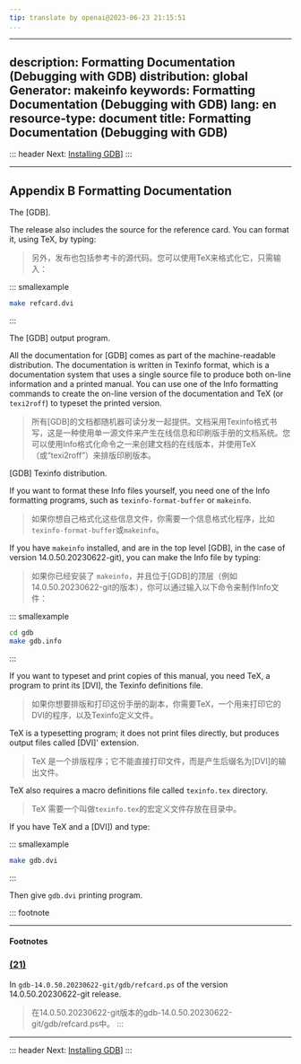 ```yaml
---
tip: translate by openai@2023-06-23 21:15:51
...
```

---
description: Formatting Documentation (Debugging with GDB)
distribution: global
Generator: makeinfo
keywords: Formatting Documentation (Debugging with GDB)
lang: en
resource-type: document
title: Formatting Documentation (Debugging with GDB)
---
::: header
Next: [Installing GDB](Installing-GDB.html#Installing-GDB)]
:::

---

## Appendix B Formatting Documentation

The [GDB].


The release also includes the source for the reference card. You can format it, using TeX, by typing:

> 另外，发布也包括参考卡的源代码。您可以使用TeX来格式化它，只需输入：

::: smallexample

```bash
make refcard.dvi
```

:::

The [GDB] output program.


All the documentation for [GDB] comes as part of the machine-readable distribution. The documentation is written in Texinfo format, which is a documentation system that uses a single source file to produce both on-line information and a printed manual. You can use one of the Info formatting commands to create the on-line version of the documentation and TeX (or `texi2roff`) to typeset the printed version.

> 所有[GDB]的文档都随机器可读分发一起提供。文档采用Texinfo格式书写，这是一种使用单一源文件来产生在线信息和印刷版手册的文档系统。您可以使用Info格式化命令之一来创建文档的在线版本，并使用TeX（或“texi2roff”）来排版印刷版本。

[GDB] Texinfo distribution.


If you want to format these Info files yourself, you need one of the Info formatting programs, such as `texinfo-format-buffer` or `makeinfo`.

> 如果你想自己格式化这些信息文件，你需要一个信息格式化程序，比如`texinfo-format-buffer`或`makeinfo`。


If you have `makeinfo` installed, and are in the top level [GDB], in the case of version 14.0.50.20230622-git), you can make the Info file by typing:

> 如果你已经安装了 `makeinfo`，并且位于[GDB]的顶层（例如14.0.50.20230622-git的版本），你可以通过输入以下命令来制作Info文件：

::: smallexample

```bash
cd gdb
make gdb.info
```

:::


If you want to typeset and print copies of this manual, you need TeX, a program to print its [DVI], the Texinfo definitions file.

> 如果你想要排版和打印这份手册的副本，你需要TeX，一个用来打印它的DVI的程序，以及Texinfo定义文件。


TeX is a typesetting program; it does not print files directly, but produces output files called [DVI]' extension.

> TeX 是一个排版程序；它不能直接打印文件，而是产生后缀名为[DVI]的输出文件。


TeX also requires a macro definitions file called `texinfo.tex` directory.

> TeX 需要一个叫做`texinfo.tex`的宏定义文件存放在目录中。

If you have TeX and a [DVI]) and type:

::: smallexample

```bash
make gdb.dvi
```

:::

Then give `gdb.dvi` printing program.

::: footnote

---

#### Footnotes

### [(21)](#DOCF21)


In `gdb-14.0.50.20230622-git/gdb/refcard.ps` of the version 14.0.50.20230622-git release.

> 在14.0.50.20230622-git版本的gdb-14.0.50.20230622-git/gdb/refcard.ps中。
:::

---

::: header
Next: [Installing GDB](Installing-GDB.html#Installing-GDB)]
:::
